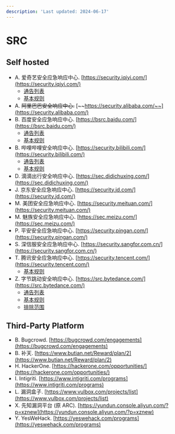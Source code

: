 ```yaml
---
description: 'Last updated: 2024-06-17'
---
```


# SRC

## Self hosted

* A. 爱奇艺安全应急响应中心. [https://security.iqiyi.com/](https://security.iqiyi.com/)
  * [通告列表](https://security.iqiyi.com/#notices)
  * [基本规则](https://security.iqiyi.com/#noticedetail/183)
* A. ~~阿里巴巴安全响应中心.~~ [~~https://security.alibaba.com/~~](https://security.alibaba.com/)
* B. 百度安全应急响应中心. [https://bsrc.baidu.com/](https://bsrc.baidu.com/)
  * [通告列表](https://bsrc.baidu.com/v2/#/announce/list)
  * [基本规则](https://bj.bcebos.com/bsrc-public/202406131432008d449588c37f7012.pdf)
* B. 哔哩哔哩安全响应中心. [https://security.bilibili.com/](https://security.bilibili.com/)
  * [通告列表](https://security.bilibili.com/announcement/?price=0)
  * [基本规则](https://security.bilibili.com/announcement/19/)
* D. 滴滴出行安全响应中心. [https://sec.didichuxing.com/](https://sec.didichuxing.com/)
* J. 京东安全应急响应中心. [https://security.jd.com/](https://security.jd.com/)
* M. 美团安全应急响应中心. [https://security.meituan.com/](https://security.meituan.com/)
* M. 魅族安全应急响应中心. [https://sec.meizu.com/](https://sec.meizu.com/)
* P. 平安安全应急响应中心. [https://security.pingan.com/](https://security.pingan.com/)
* S. 深信服安全应急响应中心. [https://security.sangfor.com.cn/](https://security.sangfor.com.cn/)
* T. 腾讯安全应急响应中心. [https://security.tencent.com/](https://security.tencent.com/)
  * [基本规则](https://security.tencent.com/uploadimg\_dir/other/TSRC.pdf?v=3.2)
* Z. 字节跳动安全响应中心. [https://src.bytedance.com/](https://src.bytedance.com/)
  * [通告列表](https://src.bytedance.com/announcement)
  * [基本规则](https://q2a1fk6o03.feishu.cn/docx/WPOHdeVdLoJgPfx25VmcfVJxnde)
  * [排除范围](https://q2a1fk6o03.feishu.cn/docx/A0LWdFJnook5FfxFV8FceiKDn2c)

## Third-Party Platform

* B. Bugcrowd. [https://bugcrowd.com/engagements](https://bugcrowd.com/engagements)
* B. 补天. [https://www.butian.net/Reward/plan/2](https://www.butian.net/Reward/plan/2)
* H. HackerOne. [https://hackerone.com/opportunities/](https://hackerone.com/opportunities/)
* I. Intigriti. [https://www.intigriti.com/programs](https://www.intigriti.com/programs)
* L. 漏洞盒子. [https://www.vulbox.com/projects/list](https://www.vulbox.com/projects/list)
* X. 先知漏洞平台 (原 ARC). [https://yundun.console.aliyun.com/?p=xznew](https://yundun.console.aliyun.com/?p=xznew)
* Y. YesWeHack. [https://yeswehack.com/programs](https://yeswehack.com/programs)
